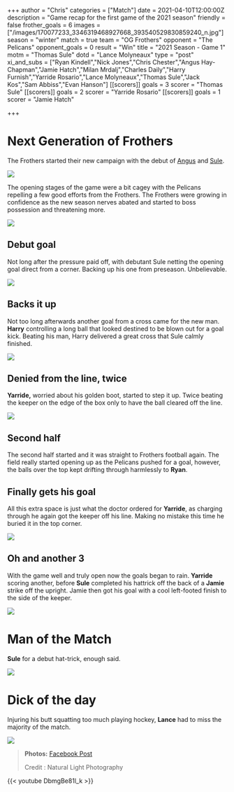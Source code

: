 +++
author = "Chris"
categories = ["Match"]
date = 2021-04-10T12:00:00Z
description = "Game recap for the first game of the 2021 season"
friendly = false
frother_goals = 6
images = ["/images/170077233_3346319468927668_393540529830859240_n.jpg"]
season = "winter"
match = true
team = "OG Frothers"
opponent = "The Pelicans"
opponent_goals = 0
result = "Win"
title = "2021 Season - Game 1"
motm = "Thomas Sule"
dotd = "Lance Molyneaux"
type = "post"
xi_and_subs = ["Ryan Kindell","Nick Jones","Chris Chester","Angus Hay-Chapman","Jamie Hatch","Milan Mrdalj","Charles Daily","Harry Furnish","Yarride Rosario","Lance Molyneaux","Thomas Sule","Jack Kos","Sam Abbiss","Evan Hanson"]
[[scorers]]
goals = 3
scorer = "Thomas Sule"
[[scorers]]
goals = 2
scorer = "Yarride Rosario"
[[scorers]]
goals = 1
scorer = "Jamie Hatch"


+++
# Next Generation of Frothers

The Frothers started their new campaign with the debut of [Angus](/squad-members/angus-hay-chapman/) and [Sule](/squad-members/thomas-sule/).

![](/images/168898791_3346319445594337_3652744537790515798_n.jpg)

The opening stages of the game were a bit cagey with the Pelicans repelling a few good efforts from the Frothers. The Frothers were growing in confidence as the new season nerves abated and started to boss possession and threatening more.

![](/images/170245482_3346319955594286_2903634343249589739_n.jpg)

## Debut goal

Not long after the pressure paid off, with debutant Sule netting the opening goal direct from a corner. Backing up his one from preseason. Unbelievable.

![](/images/169177967_3346318892261059_959014071746329477_n.jpg)

## Backs it up

Not too long afterwards another goal from a cross came for the new man. **Harry** controlling a long ball that looked destined to be blown out for a goal kick. Beating his man, Harry delivered a great cross that Sule calmly finished.

![](/images/169621017_3346319025594379_5946292661204077797_n.jpg)

## Denied from the line, twice

**Yarride,** worried about his golden boot, started to step it up. Twice beating the keeper on the edge of the box only to have the ball cleared off the line.

![](/images/169935594_3346318758927739_633639018038267009_n.jpg)

## Second half

The second half started and it was straight to Frothers football again. The field really started opening up as the Pelicans pushed for a goal, however, the balls over the top kept drifting through harmlessly to **Ryan**.

## Finally gets his goal

All this extra space is just what the doctor ordered for **Yarride**, as charging through he again got the keeper off his line. Making no mistake this time he buried it in the top corner.

![](/images/170446391_3346318435594438_4028163361066867435_n.jpg)

## Oh and another 3

With the game well and truly open now the goals began to rain. **Yarride** scoring another, before **Sule** completed his hattrick off the back of a **Jamie** strike off the upright. Jamie then got his goal with a cool left-footed finish to the side of the keeper.

![](/images/169085959_3346319855594296_1210177897700306669_n.jpg)

# Man of the Match

**Sule** for a debut hat-trick, enough said.

![](/images/171107314_3346319488927666_4228156447681559071_n.jpg)

# Dick of the day

Injuring his butt squatting too much playing hockey, **Lance** had to miss the majority of the match.

![](/images/img_33502.JPG)

> **Photos:** [Facebook Post](https://www.facebook.com/media/set/?set=a.3346320032260945&type=3)
>
> Credit : Natural Light Photography

{{< youtube DbmgBe81l_k >}}
